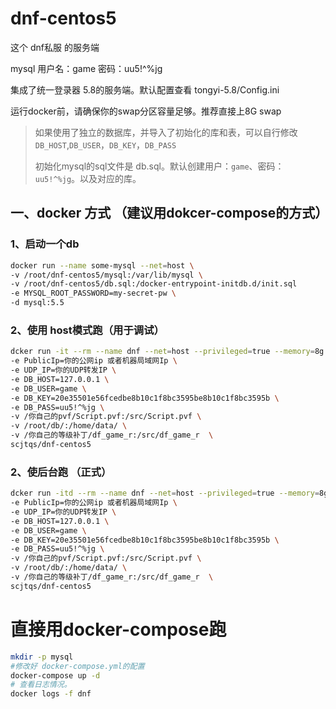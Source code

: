 # dnf-centos5
这个 dnf私服 的服务端 

mysql 用户名：game 密码：uu5!^%jg

集成了统一登录器 5.8的服务端。默认配置查看 tongyi-5.8/Config.ini

运行docker前，请确保你的swap分区容量足够。推荐直接上8G swap

> 如果使用了独立的数据库，并导入了初始化的库和表，可以自行修改 `DB_HOST`,`DB_USER`，`DB_KEY`，`DB_PASS`
>
> 初始化mysql的sql文件是 db.sql。默认创建用户：`game`、密码：`uu5!^%jg`。以及对应的库。 
> 

## 一、docker 方式 （建议用dokcer-compose的方式）

### 1、启动一个db 

```bash 
docker run --name some-mysql --net=host \
-v /root/dnf-centos5/mysql:/var/lib/mysql \
-v /root/dnf-centos5/db.sql:/docker-entrypoint-initdb.d/init.sql
-e MYSQL_ROOT_PASSWORD=my-secret-pw \
-d mysql:5.5
```

### 2、使用 host模式跑（用于调试）
```bash
dcker run -it --rm --name dnf --net=host --privileged=true --memory=8g --oom-kill-disable --shm-size=8g \
-e PublicIp=你的公网ip 或者机器局域网Ip \
-e UDP_IP=你的UDP转发IP \
-e DB_HOST=127.0.0.1 \
-e DB_USER=game \
-e DB_KEY=20e35501e56fcedbe8b10c1f8bc3595be8b10c1f8bc3595b \
-e DB_PASS=uu5!^%jg \
-v /你自己的pvf/Script.pvf:/src/Script.pvf \
-v /root/db/:/home/data/ \
-v /你自己的等级补丁/df_game_r:/src/df_game_r  \
scjtqs/dnf-centos5
```
### 2、使后台跑 （正式）
```bash
dcker run -itd --rm --name dnf --net=host --privileged=true --memory=8g --oom-kill-disable --shm-size=8g \
-e PublicIp=你的公网ip 或者机器局域网Ip \
-e UDP_IP=你的UDP转发IP \
-e DB_HOST=127.0.0.1 \
-e DB_USER=game \
-e DB_KEY=20e35501e56fcedbe8b10c1f8bc3595be8b10c1f8bc3595b \
-e DB_PASS=uu5!^%jg \
-v /你自己的pvf/Script.pvf:/src/Script.pvf \
-v /root/db/:/home/data/ \
-v /你自己的等级补丁/df_game_r:/src/df_game_r  \
scjtqs/dnf-centos5
```

# 直接用docker-compose跑
```bash
mkdir -p mysql
#修改好 docker-compose.yml的配置
docker-compose up -d
# 查看日志情况。
docker logs -f dnf 
```